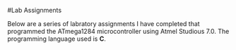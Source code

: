 #Lab Assignments

Below are a series of labratory assignments I have completed that programmed the ATmega1284 microcontroller using Atmel Studious 7.0. The programming language used is **C**.

